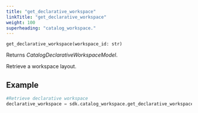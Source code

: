 ```yaml
---
title: "get_declarative_workspace"
linkTitle: "get_declarative_workspace"
weight: 100
superheading: "catalog_workspace."
---
```


<!-- TODO -->

``get_declarative_workspace(workspace_id: str)``

Returns *CatalogDeclarativeWorkspaceModel*.

Retrieve a workspace layout.

## Example

```python
#Retrieve declarative workspace
declarative_workspace = sdk.catalog_workspace.get_declarative_workspace(workspace_id="123")
```
